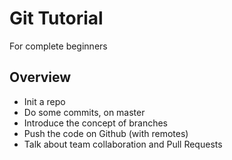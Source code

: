 # Git Tutorial

For complete beginners

## Overview

* Init a repo
* Do some commits, on master
* Introduce the concept of branches
* Push the code on Github (with remotes)
* Talk about team collaboration and Pull Requests
